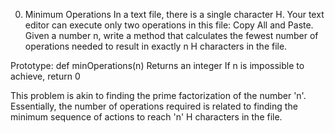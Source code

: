 0. Minimum Operations
In a text file, there is a single character H. Your text editor can 
execute only two operations in this file: Copy All and Paste. Given a 
number n, write a method that calculates the fewest number of operations 
needed to result in exactly n H characters in the file.

Prototype: def minOperations(n)
Returns an integer
If n is impossible to achieve, return 0

This problem is akin to finding the prime factorization of the number 'n'. 
Essentially, the number of operations required is related to finding the 
minimum sequence of actions to reach 'n' H characters in the file.
